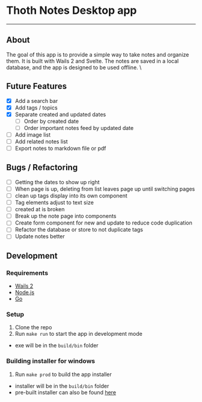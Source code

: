 # Thoth Notes Desktop app

---

## About
The goal of this app is to provide a simple way to take notes and organize them. 
It is built with Wails 2 and Svelte. The notes are saved in a local database,
and the app is designed to be used offline. \

## Future Features
- [X] Add a search bar
- [X] Add tags / topics
- [X] Separate created and updated dates
    - [ ] Order by created date
    - [ ] Order important notes feed by updated date
- [ ] Add image list
- [ ] Add related notes list
- [ ] Export notes to markdown file or pdf

## Bugs / Refactoring
- [ ] Getting the dates to show up right
- [ ] When page is up, deleting from list leaves page up until switching pages
- [ ] clean up tags display into its own component
- [ ] Tag elements adjust to text size
- [ ] created at is broken
- [ ] Break up the note page into components
- [ ] Create form component for new and update to reduce code duplication
- [ ] Refactor the database or store to not duplicate tags
- [ ] Update notes better

## Development
### Requirements
- [Wails 2](https://wails.app/gettingstarted/)
- [Node.js](https://nodejs.org/en/download/)
- [Go](https://golang.org/doc/install)

### Setup
1. Clone the repo
2. Run `make run` to start the app in development mode
- exe will be in the `build/bin` folder

### Building installer for windows
1. Run `make prod` to build the app installer
- installer will be in the `build/bin` folder
- pre-built installer can also be found [here](https://thoth-notes.s3.us-west-2.amazonaws.com/ThothNotes-amd64-installer.exe)

